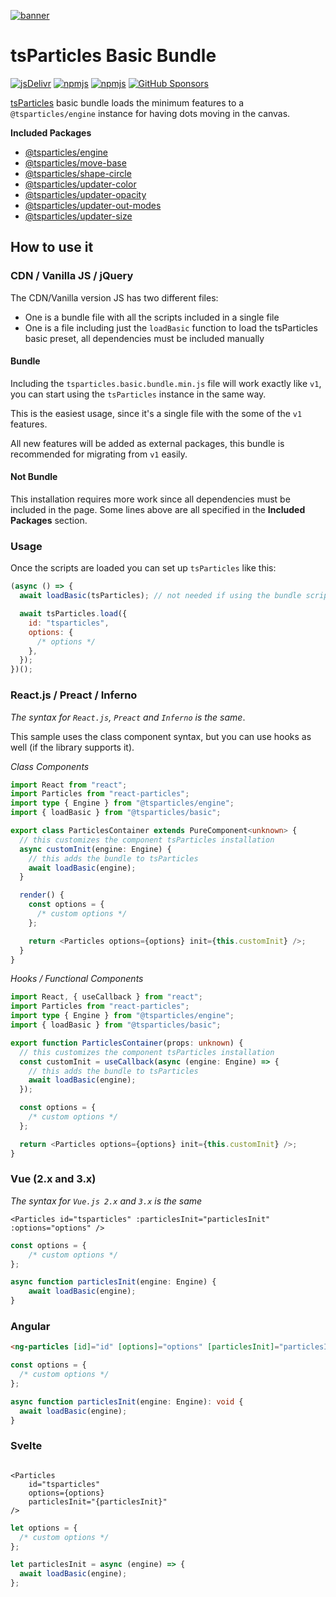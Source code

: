 [![banner](https://particles.js.org/images/banner2.png)](https://particles.js.org)

# tsParticles Basic Bundle

[![jsDelivr](https://data.jsdelivr.com/v1/package/npm/@tsparticles/basic/badge)](https://www.jsdelivr.com/package/npm/@tsparticles/basic) [![npmjs](https://badge.fury.io/js/@tsparticles/basic.svg)](https://www.npmjs.com/package/@tsparticles/basic) [![npmjs](https://img.shields.io/npm/dt/@tsparticles/basic)](https://www.npmjs.com/package/@tsparticles/basic) [![GitHub Sponsors](https://img.shields.io/github/sponsors/matteobruni)](https://github.com/sponsors/matteobruni)

[tsParticles](https://github.com/matteobruni/tsparticles) basic bundle loads the minimum features to a `@tsparticles/engine` instance for having dots moving in the canvas.

**Included Packages**

- [@tsparticles/engine](https://github.com/matteobruni/tsparticles/tree/main/engine)
- [@tsparticles/move-base](https://github.com/matteobruni/tsparticles/tree/main/move/base)
- [@tsparticles/shape-circle](https://github.com/matteobruni/tsparticles/tree/main/shapes/circle)
- [@tsparticles/updater-color](https://github.com/matteobruni/tsparticles/tree/main/updaters/color)
- [@tsparticles/updater-opacity](https://github.com/matteobruni/tsparticles/tree/main/updaters/opacity)
- [@tsparticles/updater-out-modes](https://github.com/matteobruni/tsparticles/tree/main/updaters/outModes)
- [@tsparticles/updater-size](https://github.com/matteobruni/tsparticles/tree/main/updaters/size)

## How to use it

### CDN / Vanilla JS / jQuery

The CDN/Vanilla version JS has two different files:

- One is a bundle file with all the scripts included in a single file
- One is a file including just the `loadBasic` function to load the tsParticles basic preset, all dependencies must be
  included manually

#### Bundle

Including the `tsparticles.basic.bundle.min.js` file will work exactly like `v1`, you can start using the `tsParticles`
instance in the same way.

This is the easiest usage, since it's a single file with the some of the `v1` features.

All new features will be added as external packages, this bundle is recommended for migrating from `v1` easily.

#### Not Bundle

This installation requires more work since all dependencies must be included in the page. Some lines above are all
specified in the **Included Packages** section.

### Usage

Once the scripts are loaded you can set up `tsParticles` like this:

```javascript
(async () => {
  await loadBasic(tsParticles); // not needed if using the bundle script, required for any other installation

  await tsParticles.load({
    id: "tsparticles",
    options: {
      /* options */
    },
  });
})();
```

### React.js / Preact / Inferno

_The syntax for `React.js`, `Preact` and `Inferno` is the same_.

This sample uses the class component syntax, but you can use hooks as well (if the library supports it).

_Class Components_

```typescript jsx
import React from "react";
import Particles from "react-particles";
import type { Engine } from "@tsparticles/engine";
import { loadBasic } from "@tsparticles/basic";

export class ParticlesContainer extends PureComponent<unknown> {
  // this customizes the component tsParticles installation
  async customInit(engine: Engine) {
    // this adds the bundle to tsParticles
    await loadBasic(engine);
  }

  render() {
    const options = {
      /* custom options */
    };

    return <Particles options={options} init={this.customInit} />;
  }
}
```

_Hooks / Functional Components_

```typescript jsx
import React, { useCallback } from "react";
import Particles from "react-particles";
import type { Engine } from "@tsparticles/engine";
import { loadBasic } from "@tsparticles/basic";

export function ParticlesContainer(props: unknown) {
  // this customizes the component tsParticles installation
  const customInit = useCallback(async (engine: Engine) => {
    // this adds the bundle to tsParticles
    await loadBasic(engine);
  });

  const options = {
    /* custom options */
  };

  return <Particles options={options} init={this.customInit} />;
}
```

### Vue (2.x and 3.x)

_The syntax for `Vue.js 2.x` and `3.x` is the same_

```vue
<Particles id="tsparticles" :particlesInit="particlesInit" :options="options" />
```

```js
const options = {
    /* custom options */
};

async function particlesInit(engine: Engine) {
    await loadBasic(engine);
}
```

### Angular

```html
<ng-particles [id]="id" [options]="options" [particlesInit]="particlesInit"></ng-particles>
```

```ts
const options = {
  /* custom options */
};

async function particlesInit(engine: Engine): void {
  await loadBasic(engine);
}
```

### Svelte

```sveltehtml

<Particles
    id="tsparticles"
    options={options}
    particlesInit="{particlesInit}"
/>
```

```js
let options = {
  /* custom options */
};

let particlesInit = async (engine) => {
  await loadBasic(engine);
};
```

